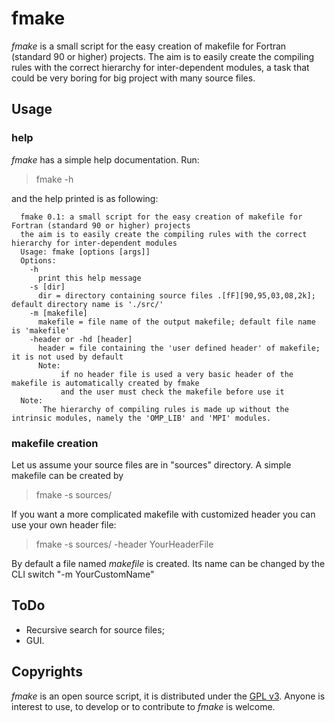 fmake
=====

_fmake_ is a small script for the easy creation of makefile for Fortran (standard 90 or higher) projects. The aim is to easily create the compiling rules with the correct hierarchy for inter-dependent modules, a task that could be very boring for big project with many source files.

Usage
-----

### help

_fmake_ has a simple help documentation. Run:

> fmake -h

and the help printed is as following:

      fmake 0.1: a small script for the easy creation of makefile for Fortran (standard 90 or higher) projects
      the aim is to easily create the compiling rules with the correct hierarchy for inter-dependent modules
      Usage: fmake [options [args]]
      Options:
        -h
          print this help message
        -s [dir]
          dir = directory containing source files .[fF][90,95,03,08,2k]; default directory name is './src/'
        -m [makefile]
          makefile = file name of the output makefile; default file name is 'makefile'
        -header or -hd [header]
          header = file containing the 'user defined header' of makefile; it is not used by default
          Note:
               if no header file is used a very basic header of the makefile is automatically created by fmake
               and the user must check the makefile before use it
      Note:
           The hierarchy of compiling rules is made up without the intrinsic modules, namely the 'OMP_LIB' and 'MPI' modules.

### makefile creation

Let us assume your source files are in "sources" directory. A simple makefile can be created by

> fmake -s sources/

If you want a more complicated makefile with customized header you can use your own header file:

> fmake -s sources/ -header YourHeaderFile

By default a file named _makefile_ is created. Its name can be changed by the CLI switch "-m YourCustomName"

ToDo
----

* Recursive search for source files;
* GUI.

Copyrights
----------

_fmake_ is an open source script, it is distributed under the [GPL v3](http://www.gnu.org/licenses/gpl-3.0.html). Anyone is interest to use, to develop or to contribute to _fmake_ is welcome.
